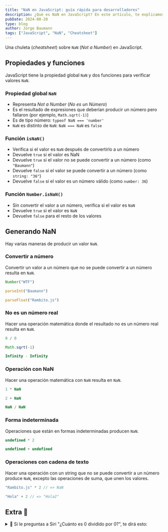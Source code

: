 ```yaml
---
title: "NaN en JavaScript: guía rápida para desarrolladores"
description: ¿Qué es NaN en JavaScript? En este artículo, te explicamos todo lo que necesitas saber sobre NaN en JavaScript y cómo puedes generar NaN con JavaScript.
pubDate: 2024-08-20
type: blog
author: Jorge Baumann
tags: ["JavaScript", "NaN", "Cheatsheet"]
---
```


Una chuleta (_cheatsheet_) sobre `NaN` (_Not a Number_) en JavaScript.

## Propiedades y funciones

JavaScript tiene la propiedad global `NaN` y dos funciones para verificar valores `NaN`.

### Propiedad global `NaN`
- Representa _Not a Number_ (_No es un Número_)
- Es el resultado de expresiones que deberían producir un número pero fallaron (por ejemplo, `Math.sqrt(-1)`)
- Es de tipo número: `typeof NaN === 'number'`
- `NaN` es distinto de `NaN`: `NaN === NaN` es `false`

### Función `isNaN()`
- Verifica si el valor es `NaN` después de convertirlo a un número
- Devuelve `true` si el valor es NaN
- Devuelve `true` si el valor no se puede convertir a un número (como `"Baumann"`)
- Devuelve `false` si el valor se puede convertir a un número (como `string: "36"`)
- Devuelve `false` si el valor es un número válido (como `number: 36`)

### Función `Number.isNaN()`
- Sin convertir el valor a un número, verifica si el valor es `NaN`
- Devuelve `true` si el valor es `NaN`
- Devuelve `false` para el resto de los valores

## Generando NaN
Hay varias maneras de producir un valor `NaN`.

### Convertir a número
Convertir un valor a un número que no se puede convertir a un número resulta en `NaN`.

```javascript
Number("WTF")
```

```javascript
parseInt("Baumann")
```

```javascript
parseFloat("Rambito.js")
```

### No es un número real
Hacer una operación matemática donde el resultado no es un número real resulta en `NaN`.

```javascript
0 / 0
```

```javascript
Math.sqrt(-1)
```

```javascript
Infinity - Infinity
```

### Operación con NaN
Hacer una operación matemática con `NaN` resulta en `NaN`.
  
```javascript
1 * NaN
```

```javascript
2 + NaN
```

```javascript
NaN / NaN
```

### Forma indeterminada
Operaciones que están en formas indeterminadas producen `NaN`.
  
```javascript
undefined * 2
```

```javascript
undefined + undefined
```

### Operaciones con cadena de texto
Hacer una operación con un string que no se puede convertir a un número produce `NaN`, excepto las operaciones de suma, que unen los valores.

```javascript
"Rambito.js" * 2 // => NaN
```
  
```javascript
"Hola" + 2 // => "Hola2"
```


## Extra 🚀

<details>
  <summary>
    🤯 Si le preguntas a Siri "¿Cuánto es 0 dividido por 0?", te dirá esto:
  </summary>

  Hace algunos años, Siri respondía con esta brillante respuesta:
  
  > Imaginas que tienes 0 galletas y las repartes entre 0 amigos. ¿Cuántas galletas le tocan a cada amigo? No tiene sentido, ¿lo ves? <br/><br/> Así que el monstruo de las galletas está triste porqué no tiene galletas y tu estás triste porque no tienes amigos.
</details>